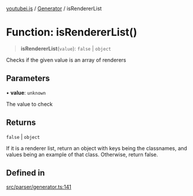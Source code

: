 [youtubei.js](../../../README.md) / [Generator](../README.md) / isRendererList

# Function: isRendererList()

> **isRendererList**(`value`): `false` \| `object`

Checks if the given value is an array of renderers

## Parameters

• **value**: `unknown`

The value to check

## Returns

`false` \| `object`

If it is a renderer list, return an object with keys being the classnames, and values being an example of that class.
Otherwise, return false.

## Defined in

[src/parser/generator.ts:141](https://github.com/LuanRT/YouTube.js/blob/e54e499ff553dab51e6d9d1aebc090b50fec29ba/src/parser/generator.ts#L141)
